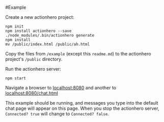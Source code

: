 #Example

Create a new actionhero project:

```
npm init
npm install actionhero --save
./node_modules/.bin/actionhero generate
npm install
mv /public/index.html /public/ah.html
```


Copy the files from `/example` (except this `readme.md`) to the actionhero project's `/public` directory.

Run the actionhero server:

```
npm start
```

Navigate a browser to [localhost:8080](localhost:8080) and another to [localhost:8080/chat.html](localhost:8080/chat.html)

This example should be running, and messages you type into the default chat page will appear on this page. When you stop the actionhero server, `Connected? true` will change to `Connected? false`.